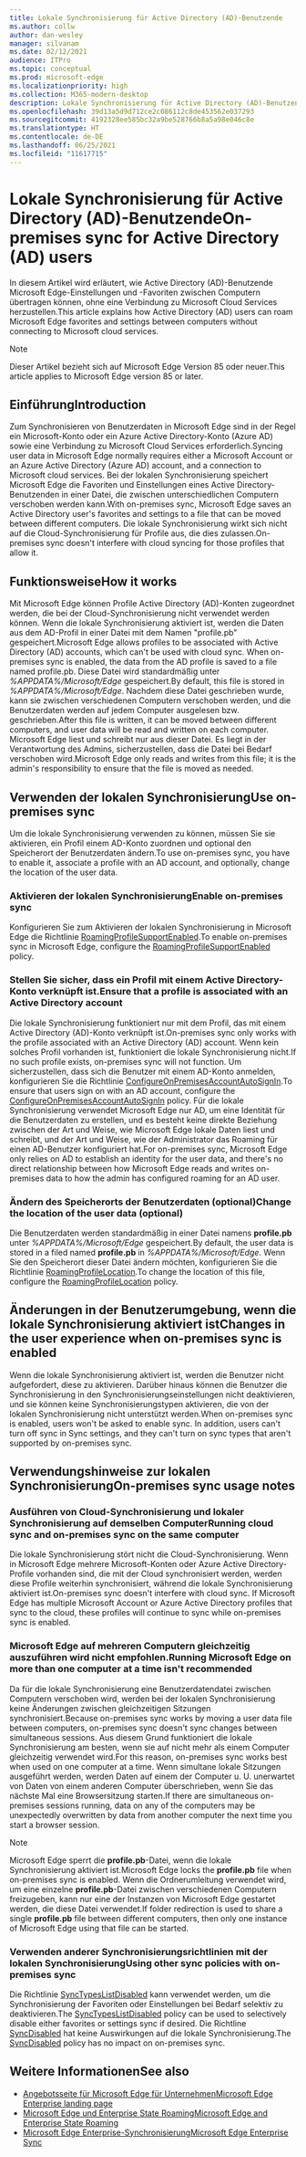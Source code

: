 ```yaml
---
title: Lokale Synchronisierung für Active Directory (AD)-Benutzende
ms.author: collw
author: dan-wesley
manager: silvanam
ms.date: 02/12/2021
audience: ITPro
ms.topic: conceptual
ms.prod: microsoft-edge
ms.localizationpriority: high
ms.collection: M365-modern-desktop
description: Lokale Synchronisierung für Active Directory (AD)-Benutzende
ms.openlocfilehash: 39d13a5d9d712ce2c086112c8de453562e037293
ms.sourcegitcommit: 4192328ee585bc32a9be528766b8a5a98e046c8e
ms.translationtype: HT
ms.contentlocale: de-DE
ms.lasthandoff: 06/25/2021
ms.locfileid: "11617715"
---
```

# <a name="on-premises-sync-for-active-directory-ad-users"></a><span data-ttu-id="41b7c-103">Lokale Synchronisierung für Active Directory (AD)-Benutzende</span><span class="sxs-lookup"><span data-stu-id="41b7c-103">On-premises sync for Active Directory (AD) users</span></span>

<span data-ttu-id="41b7c-104">In diesem Artikel wird erläutert, wie Active Directory (AD)-Benutzende Microsoft Edge-Einstellungen und -Favoriten zwischen Computern übertragen können, ohne eine Verbindung zu Microsoft Cloud Services herzustellen.</span><span class="sxs-lookup"><span data-stu-id="41b7c-104">This article explains how Active Directory (AD) users can roam Microsoft Edge favorites and settings between computers without connecting to Microsoft cloud services.</span></span>

> [!NOTE]
> <span data-ttu-id="41b7c-105">Dieser Artikel bezieht sich auf Microsoft Edge Version 85 oder neuer.</span><span class="sxs-lookup"><span data-stu-id="41b7c-105">This article applies to Microsoft Edge version 85 or later.</span></span>

## <a name="introduction"></a><span data-ttu-id="41b7c-106">Einführung</span><span class="sxs-lookup"><span data-stu-id="41b7c-106">Introduction</span></span>

<span data-ttu-id="41b7c-107">Zum Synchronisieren von Benutzerdaten in Microsoft Edge sind in der Regel ein Microsoft-Konto oder ein Azure Active Directory-Konto (Azure AD) sowie eine Verbindung zu Microsoft Cloud Services erforderlich.</span><span class="sxs-lookup"><span data-stu-id="41b7c-107">Syncing user data in Microsoft Edge normally requires either a Microsoft Account or an Azure Active Directory (Azure AD) account, and a connection to Microsoft cloud services.</span></span> <span data-ttu-id="41b7c-108">Bei der lokalen Synchronisierung speichert Microsoft Edge die Favoriten und Einstellungen eines Active Directory-Benutzenden in einer Datei, die zwischen unterschiedlichen Computern verschoben werden kann.</span><span class="sxs-lookup"><span data-stu-id="41b7c-108">With on-premises sync, Microsoft Edge saves an Active Directory user's favorites and settings to a file that can be moved between different computers.</span></span> <span data-ttu-id="41b7c-109">Die lokale Synchronisierung wirkt sich nicht auf die Cloud-Synchronisierung für Profile aus, die dies zulassen.</span><span class="sxs-lookup"><span data-stu-id="41b7c-109">On-premises sync doesn't interfere with cloud syncing for those profiles that allow it.</span></span>

## <a name="how-it-works"></a><span data-ttu-id="41b7c-110">Funktionsweise</span><span class="sxs-lookup"><span data-stu-id="41b7c-110">How it works</span></span>

<span data-ttu-id="41b7c-111">Mit Microsoft Edge können Profile Active Directory (AD)-Konten zugeordnet werden, die bei der Cloud-Synchronisierung nicht verwendet werden können. Wenn die lokale Synchronisierung aktiviert ist, werden die Daten aus dem AD-Profil in einer Datei mit dem Namen "profile.pb" gespeichert.</span><span class="sxs-lookup"><span data-stu-id="41b7c-111">Microsoft Edge allows profiles to be associated with Active Directory (AD) accounts, which can't be used with cloud sync. When on-premises sync is enabled, the data from the AD profile is saved to a file named profile.pb.</span></span> <span data-ttu-id="41b7c-112">Diese Datei wird standardmäßig unter *%APPDATA%/Microsoft/Edge* gespeichert.</span><span class="sxs-lookup"><span data-stu-id="41b7c-112">By default, this file is stored in *%APPDATA%/Microsoft/Edge*.</span></span> <span data-ttu-id="41b7c-113">Nachdem diese Datei geschrieben wurde, kann sie zwischen verschiedenen Computern verschoben werden, und die Benutzerdaten werden auf jedem Computer ausgelesen bzw. geschrieben.</span><span class="sxs-lookup"><span data-stu-id="41b7c-113">After this file is written, it can be moved between different computers, and user data will be read and written on each computer.</span></span> <span data-ttu-id="41b7c-114">Microsoft Edge liest und schreibt nur aus dieser Datei. Es liegt in der Verantwortung des Admins, sicherzustellen, dass die Datei bei Bedarf verschoben wird.</span><span class="sxs-lookup"><span data-stu-id="41b7c-114">Microsoft Edge only reads and writes from this file; it is the admin's responsibility to ensure that the file is moved as needed.</span></span>

## <a name="use-on-premises-sync"></a><span data-ttu-id="41b7c-115">Verwenden der lokalen Synchronisierung</span><span class="sxs-lookup"><span data-stu-id="41b7c-115">Use on-premises sync</span></span>

<span data-ttu-id="41b7c-116">Um die lokale Synchronisierung verwenden zu können, müssen Sie sie aktivieren, ein Profil einem AD-Konto zuordnen und optional den Speicherort der Benutzerdaten ändern.</span><span class="sxs-lookup"><span data-stu-id="41b7c-116">To use on-premises sync, you have to enable it, associate a profile with an AD account, and optionally, change the location of the user data.</span></span>

### <a name="enable-on-premises-sync"></a><span data-ttu-id="41b7c-117">Aktivieren der lokalen Synchronisierung</span><span class="sxs-lookup"><span data-stu-id="41b7c-117">Enable on-premises sync</span></span>

<span data-ttu-id="41b7c-118">Konfigurieren Sie zum Aktivieren der lokalen Synchronisierung in Microsoft Edge die Richtlinie [RoamingProfileSupportEnabled](./microsoft-edge-policies.md#roamingprofilesupportenabled).</span><span class="sxs-lookup"><span data-stu-id="41b7c-118">To enable on-premises sync in Microsoft Edge, configure the [RoamingProfileSupportEnabled](./microsoft-edge-policies.md#roamingprofilesupportenabled) policy.</span></span>

### <a name="ensure-that-a-profile-is-associated-with-an-active-directory-account"></a><span data-ttu-id="41b7c-119">Stellen Sie sicher, dass ein Profil mit einem Active Directory-Konto verknüpft ist.</span><span class="sxs-lookup"><span data-stu-id="41b7c-119">Ensure that a profile is associated with an Active Directory account</span></span>

<span data-ttu-id="41b7c-120">Die lokale Synchronisierung funktioniert nur mit dem Profil, das mit einem Active Directory (AD)-Konto verknüpft ist.</span><span class="sxs-lookup"><span data-stu-id="41b7c-120">On-premises sync only works with the profile associated with an Active Directory (AD) account.</span></span> <span data-ttu-id="41b7c-121">Wenn kein solches Profil vorhanden ist, funktioniert die lokale Synchronisierung nicht.</span><span class="sxs-lookup"><span data-stu-id="41b7c-121">If no such profile exists, on-premises sync will not function.</span></span> <span data-ttu-id="41b7c-122">Um sicherzustellen, dass sich die Benutzer mit einem AD-Konto anmelden, konfigurieren Sie die Richtlinie [ConfigureOnPremisesAccountAutoSignIn](./microsoft-edge-policies.md#configureonpremisesaccountautosignin).</span><span class="sxs-lookup"><span data-stu-id="41b7c-122">To ensure that users sign on with an AD account, configure the [ConfigureOnPremisesAccountAutoSignIn](./microsoft-edge-policies.md#configureonpremisesaccountautosignin) policy.</span></span> <span data-ttu-id="41b7c-123">Für die lokale Synchronisierung verwendet Microsoft Edge nur AD, um eine Identität für die Benutzerdaten zu erstellen, und es besteht keine direkte Beziehung zwischen der Art und Weise, wie Microsoft Edge lokale Daten liest und schreibt, und der Art und Weise, wie der Administrator das Roaming für einen AD-Benutzer konfiguriert hat.</span><span class="sxs-lookup"><span data-stu-id="41b7c-123">For on-premises sync, Microsoft Edge only relies on AD to establish an identity for the user data, and there's no direct relationship between how Microsoft Edge reads and writes on-premises data to how the admin has configured roaming for an AD user.</span></span>

### <a name="change-the-location-of-the-user-data-optional"></a><span data-ttu-id="41b7c-124">Ändern des Speicherorts der Benutzerdaten (optional)</span><span class="sxs-lookup"><span data-stu-id="41b7c-124">Change the location of the user data (optional)</span></span>

<span data-ttu-id="41b7c-125">Die Benutzerdaten werden standardmäßig in einer Datei namens **profile.pb** unter *%APPDATA%/Microsoft/Edge* gespeichert.</span><span class="sxs-lookup"><span data-stu-id="41b7c-125">By default, the user data is stored in a filed named **profile.pb** in *%APPDATA%/Microsoft/Edge*.</span></span> <span data-ttu-id="41b7c-126">Wenn Sie den Speicherort dieser Datei ändern möchten, konfigurieren Sie die Richtlinie [RoamingProfileLocation](./microsoft-edge-policies.md#roamingprofilelocation).</span><span class="sxs-lookup"><span data-stu-id="41b7c-126">To change the location of this file, configure the [RoamingProfileLocation](./microsoft-edge-policies.md#roamingprofilelocation) policy.</span></span>

## <a name="changes-in-the-user-experience-when-on-premises-sync-is-enabled"></a><span data-ttu-id="41b7c-127">Änderungen in der Benutzerumgebung, wenn die lokale Synchronisierung aktiviert ist</span><span class="sxs-lookup"><span data-stu-id="41b7c-127">Changes in the user experience when on-premises sync is enabled</span></span>

<span data-ttu-id="41b7c-128">Wenn die lokale Synchronisierung aktiviert ist, werden die Benutzer nicht aufgefordert, diese zu aktivieren. Darüber hinaus können die Benutzer die Synchronisierung in den Synchronisierungseinstellungen nicht deaktivieren, und sie können keine Synchronisierungstypen aktivieren, die von der lokalen Synchronisierung nicht unterstützt werden.</span><span class="sxs-lookup"><span data-stu-id="41b7c-128">When on-premises sync is enabled, users won't be asked to enable sync. In addition, users can't turn off sync in Sync settings, and they can't turn on sync types that aren't supported by on-premises sync.</span></span>

## <a name="on-premises-sync-usage-notes"></a><span data-ttu-id="41b7c-129">Verwendungshinweise zur lokalen Synchronisierung</span><span class="sxs-lookup"><span data-stu-id="41b7c-129">On-premises sync usage notes</span></span>

### <a name="running-cloud-sync-and-on-premises-sync-on-the-same-computer"></a><span data-ttu-id="41b7c-130">Ausführen von Cloud-Synchronisierung und lokaler Synchronisierung auf demselben Computer</span><span class="sxs-lookup"><span data-stu-id="41b7c-130">Running cloud sync and on-premises sync on the same computer</span></span>

<span data-ttu-id="41b7c-131">Die lokale Synchronisierung stört nicht die Cloud-Synchronisierung. Wenn in Microsoft Edge mehrere Microsoft-Konten oder Azure Active Directory-Profile vorhanden sind, die mit der Cloud synchronisiert werden, werden diese Profile weiterhin synchronisiert, während die lokale Synchronisierung aktiviert ist.</span><span class="sxs-lookup"><span data-stu-id="41b7c-131">On-premises sync doesn't interfere with cloud sync. If Microsoft Edge has multiple Microsoft Account or Azure Active Directory profiles that sync to the cloud, these profiles will continue to sync while on-premises sync is enabled.</span></span>

### <a name="running-microsoft-edge-on-more-than-one-computer-at-a-time-isnt-recommended"></a><span data-ttu-id="41b7c-132">Microsoft Edge auf mehreren Computern gleichzeitig auszuführen wird nicht empfohlen.</span><span class="sxs-lookup"><span data-stu-id="41b7c-132">Running Microsoft Edge on more than one computer at a time isn't recommended</span></span>

<span data-ttu-id="41b7c-133">Da für die lokale Synchronisierung eine Benutzerdatendatei zwischen Computern verschoben wird, werden bei der lokalen Synchronisierung keine Änderungen zwischen gleichzeitigen Sitzungen synchronisiert.</span><span class="sxs-lookup"><span data-stu-id="41b7c-133">Because on-premises sync works by moving a user data file between computers, on-premises sync doesn't sync changes between simultaneous sessions.</span></span> <span data-ttu-id="41b7c-134">Aus diesem Grund funktioniert die lokale Synchronisierung am besten, wenn sie auf nicht mehr als einem Computer gleichzeitig verwendet wird.</span><span class="sxs-lookup"><span data-stu-id="41b7c-134">For this reason, on-premises sync works best when used on one computer at a time.</span></span> <span data-ttu-id="41b7c-135">Wenn simultane lokale Sitzungen ausgeführt werden, werden Daten auf einem der Computer u. U. unerwartet von Daten von einem anderen Computer überschrieben, wenn Sie das nächste Mal eine Browsersitzung starten.</span><span class="sxs-lookup"><span data-stu-id="41b7c-135">If there are simultaneous on-premises sessions running, data on any of the computers may be unexpectedly overwritten by data from another computer the next time you start a browser session.</span></span>

> [!NOTE]
> <span data-ttu-id="41b7c-136">Microsoft Edge sperrt die **profile.pb**-Datei, wenn die lokale Synchronisierung aktiviert ist.</span><span class="sxs-lookup"><span data-stu-id="41b7c-136">Microsoft Edge locks the **profile.pb** file when on-premises sync is enabled.</span></span> <span data-ttu-id="41b7c-137">Wenn die Ordnerumleitung verwendet wird, um eine einzelne **profile.pb**-Datei zwischen verschiedenen Computern freizugeben, kann nur eine der Instanzen von Microsoft Edge gestartet werden, die diese Datei verwendet.</span><span class="sxs-lookup"><span data-stu-id="41b7c-137">If folder redirection is used to share a single **profile.pb** file between different computers, then only one instance of Microsoft Edge using that file can be started.</span></span>

### <a name="using-other-sync-policies-with-on-premises-sync"></a><span data-ttu-id="41b7c-138">Verwenden anderer Synchronisierungsrichtlinien mit der lokalen Synchronisierung</span><span class="sxs-lookup"><span data-stu-id="41b7c-138">Using other sync policies with on-premises sync</span></span>

<span data-ttu-id="41b7c-139">Die Richtlinie [SyncTypesListDisabled](./microsoft-edge-policies.md#synctypeslistdisabled) kann verwendet werden, um die Synchronisierung der Favoriten oder Einstellungen bei Bedarf selektiv zu deaktivieren.</span><span class="sxs-lookup"><span data-stu-id="41b7c-139">The [SyncTypesListDisabled](./microsoft-edge-policies.md#synctypeslistdisabled) policy can be used to selectively disable either favorites or settings sync if desired.</span></span> <span data-ttu-id="41b7c-140">Die Richtline [SyncDisabled](./microsoft-edge-policies.md#syncdisabled) hat keine Auswirkungen auf die lokale Synchronisierung.</span><span class="sxs-lookup"><span data-stu-id="41b7c-140">The [SyncDisabled](./microsoft-edge-policies.md#syncdisabled) policy has no impact on on-premises sync.</span></span>

## <a name="see-also"></a><span data-ttu-id="41b7c-141">Weitere Informationen</span><span class="sxs-lookup"><span data-stu-id="41b7c-141">See also</span></span>

- [<span data-ttu-id="41b7c-142">Angebotsseite für Microsoft Edge für Unternehmen</span><span class="sxs-lookup"><span data-stu-id="41b7c-142">Microsoft Edge Enterprise landing page</span></span>](https://aka.ms/EdgeEnterprise)
- [<span data-ttu-id="41b7c-143">Microsoft Edge und Enterprise State Roaming</span><span class="sxs-lookup"><span data-stu-id="41b7c-143">Microsoft Edge and Enterprise State Roaming</span></span>](microsoft-edge-enterprise-state-roaming.md)
- [<span data-ttu-id="41b7c-144">Microsoft Edge Enterprise-Synchronisierung</span><span class="sxs-lookup"><span data-stu-id="41b7c-144">Microsoft Edge Enterprise Sync</span></span>](microsoft-edge-enterprise-sync.md)